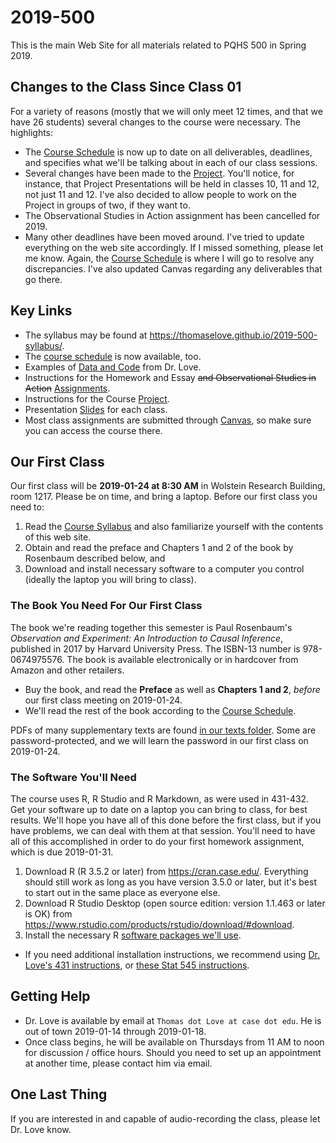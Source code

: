 # 2019-500

This is the main Web Site for all materials related to PQHS 500 in Spring 2019. 

## Changes to the Class Since Class 01

For a variety of reasons (mostly that we will only meet 12 times, and that we have 26 students) several changes to the course were necessary. The highlights:

- The [Course Schedule](https://github.com/THOMASELOVE/2019-500/blob/master/SCHEDULE.md) is now up to date on all deliverables, deadlines, and specifies what we'll be talking about in each of our class sessions.
- Several changes have been made to the [Project](https://github.com/THOMASELOVE/2019-500/tree/master/projects). You'll notice, for instance, that Project Presentations will be held in classes 10, 11 and 12, not just 11 and 12. I've also decided to allow people to work on the Project in groups of two, if they want to.
- The Observational Studies in Action assignment has been cancelled for 2019.
- Many other deadlines have been moved around. I've tried to update everything on the web site accordingly. If I missed something, please let me know. Again, the [Course Schedule](https://github.com/THOMASELOVE/2019-500/blob/master/SCHEDULE.md) is where I will go to resolve any discrepancies. I've also updated Canvas regarding any deliverables that go there.

## Key Links

- The syllabus may be found at https://thomaselove.github.io/2019-500-syllabus/.
- The [course schedule](https://github.com/THOMASELOVE/2019-500/blob/master/SCHEDULE.md) is now available, too. 
- Examples of [Data and Code](https://github.com/THOMASELOVE/2019-500/tree/master/data-and-code) from Dr. Love.
- Instructions for the Homework and Essay ~~and Observational Studies in Action~~ [Assignments](https://github.com/THOMASELOVE/2019-500/tree/master/assignments).
- Instructions for the Course [Project](https://github.com/THOMASELOVE/2019-500/tree/master/projects).
- Presentation [Slides](https://github.com/THOMASELOVE/2019-500/tree/master/slides) for each class. 
- Most class assignments are submitted through [Canvas](https://canvas.case.edu), so make sure you can access the course there.

## Our First Class

Our first class will be **2019-01-24 at 8:30 AM** in Wolstein Research Building, room 1217. Please be on time, and bring a laptop. Before our first class you need to:

1. Read the [Course Syllabus](https://thomaselove.github.io/2019-500-syllabus/) and also familiarize yourself with the contents of this web site.
2. Obtain and read the preface and Chapters 1 and 2 of the book by Rosenbaum described below, and
3. Download and install necessary software to a computer you control (ideally the laptop you will bring to class).

### The Book You Need For Our First Class

The book we're reading together this semester is Paul Rosenbaum's *Observation and Experiment: An Introduction to Causal Inference*, published in 2017 by Harvard University Press. The ISBN-13 number is 978-0674975576. The book is available electronically or in hardcover from Amazon and other retailers.

- Buy the book, and read the **Preface** as well as **Chapters 1 and 2**, *before* our first class meeting on 2019-01-24.
- We'll read the rest of the book according to the [Course Schedule](https://github.com/THOMASELOVE/2019-500/blob/master/SCHEDULE.md).

PDFs of many supplementary texts are found [in our texts folder](https://github.com/THOMASELOVE/2019-500/tree/master/texts). Some are password-protected, and we will learn the password in our first class on 2019-01-24.

### The Software You'll Need

The course uses R, R Studio and R Markdown, as were used in 431-432. Get your software up to date on a laptop you can bring to class, for best results. We'll hope you have all of this done before the first class, but if you have problems, we can deal with them at that session. You'll need to have all of this accomplished in order to do your first homework assignment, which is due 2019-01-31.

1. Download R (R 3.5.2 or later) from https://cran.case.edu/. Everything should still work as long as you have version 3.5.0 or later, but it's best to start out in the same place as everyone else.
2. Download R Studio Desktop (open source edition: version 1.1.463 or later is OK) from https://www.rstudio.com/products/rstudio/download/#download.
3. Install the necessary R [software packages we'll use](https://github.com/THOMASELOVE/2019-500/blob/master/PACKAGES.md).

- If you need additional installation instructions, we recommend using [Dr. Love's 431 instructions](https://github.com/THOMASELOVE/431-2018/tree/master/software), or [these Stat 545 instructions](https://stat545.com/block000_r-rstudio-install.html).

## Getting Help

- Dr. Love is available by email at `Thomas dot Love at case dot edu`. He is out of town 2019-01-14 through 2019-01-18.
- Once class begins, he will be available on Thursdays from 11 AM to noon for discussion / office hours. Should you need to set up an appointment at another time, please contact him via email.

## One Last Thing

If you are interested in and capable of audio-recording the class, please let Dr. Love know.
